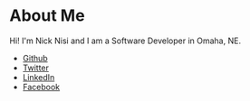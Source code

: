# About Me

Hi! I'm Nick Nisi and I am a Software Developer in Omaha, NE.

* [Github](https://github.com/#{github})
* [Twitter](https://twitter.com/#{twitter})
* [LinkedIn](https://linkedin.com/in/nicknisi)
* [Facebook](https://facebook.com/nicknisi)
